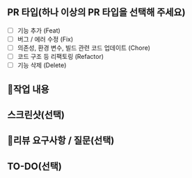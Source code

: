 ## PR 타입(하나 이상의 PR 타입을 선택해 주세요)

- [ ] 기능 추가 (Feat)
- [ ] 버그 / 에러 수정 (Fix)
- [ ] 의존성, 환경 변수, 빌드 관련 코드 업데이트 (Chore)
- [ ] 코드 구조 등 리팩토링 (Refactor)
- [ ] 기능 삭제 (Delete)

## 📝작업 내용

## 스크린샷(선택)

## 💬리뷰 요구사항 / 질문(선택)

## TO-DO(선택)
